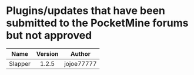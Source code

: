 # Plugins/updates that have been submitted to the PocketMine forums but not approved


|Name|Version|Author|
|----|:-------:|:------:|
|Slapper|1.2.5|jojoe77777|

